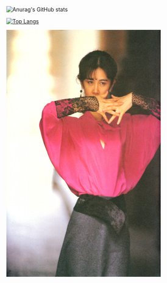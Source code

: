 ![Anurag's GitHub stats](https://github-readme-stats.vercel.app/api?username=kuanyi0226&show_icons=true&theme=radical)

[![Top Langs](https://github-readme-stats.vercel.app/api/top-langs/?username=kuanyi0226&layout=compact&theme=radical&hide=swig,cmake)](https://github.com/anuraghazra/github-readme-stats)

<img width="405" height="645" src="https://github.com/kuanyi0226/kuanyi0226/blob/main/image008.jpg"/>
